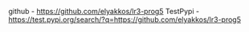 github - https://github.com/elyakkos/lr3-prog5
TestPypi - https://test.pypi.org/search/?q=https://github.com/elyakkos/lr3-prog5
